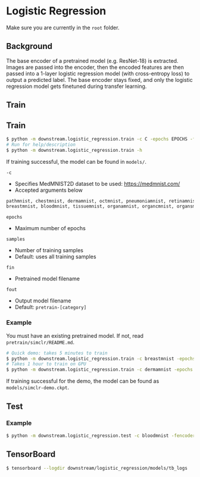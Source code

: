 # Logistic Regression

Make sure you are currently in the `root` folder.

## Background

The base encoder of a pretrained model (e.g. ResNet-18) is extracted. Images are
passed into the encoder, then the encoded features are then passed into a
1-layer logistic regression model (with cross-entropy loss) to output a
predicted label. The base encoder stays fixed, and only the logistic regression
model gets finetuned during transfer learning.

## Train

## Train

```bash
$ python -m downstream.logistic_regression.train -c C -epochs EPOCHS -fin FIN [-samples SAMPLES] [-fout FOUT]
# Run for help/description
$ python -m downstream.logistic_regression.train -h
```

If training successful, the model can be found in `models/`.

`-c`
- Specifies MedMNIST2D dataset to be used: https://medmnist.com/
- Accepted arguments below
```py
pathmnist, chestmnist, dermamnist, octmnist, pneumoniamnist, retinamnist, 
breastmnist, bloodmnist, tissuemnist, organamnist, organcmnist, organsmnist
```

`epochs`
- Maximum number of epochs

`samples`
- Number of training samples
- Default: uses all training samples

`fin`
- Pretrained model filename

`fout`
- Output model filename
- Default: `pretrain-[category]`

### Example

You must have an existing pretrained model. If not, read
`pretrain/simclr/README.md`.

```bash
# Quick demo: takes 5 minutes to train
$ python -m downstream.logistic_regression.train -c breastmnist -epochs 12 -samples 20 -fin simclr-demo -fout simclr-demo
# Takes 1 hour to train on GPU
$ python -m downstream.logistic_regression.train -c dermamnist -epochs 1000 -samples 100 -fin pretrain-dermamnist
```

If training successful for the demo, the model can be found as
`models/simclr-demo.ckpt`.

## Test

### Example

```bash
$ python -m downstream.logistic_regression.test -c bloodmnist -fencoder pretrain-bloodmnist -fin downstream-bloodmnist-100-samples
```

## TensorBoard

```bash
$ tensorboard --logdir downstream/logistic_regression/models/tb_logs
```
